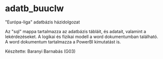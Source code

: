 # adatb_buuclw
"Európa-liga" adatbázis házidolgozat

Az "sql" mappa tartalmazza az adatbázis tábláit, és adatait, valamint a lekérdezéseket.
A logikai és fizikai modell a word dokumentumban található.
A word dokumentum tartalmazza a PowerBI kimutatást is.

Készítette: Baranyi Barnabás (G03)
